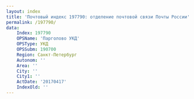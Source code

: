 ```yaml
---
layout: index
title: 'Почтовый индекс 197790: отделение почтовой связи Почты России'
permalink: /197790/
data:
    Index: 197790
    OPSName: 'Парголово УКД'
    OPSType: УКД
    OPSSubm: 190700
    Region: Санкт-Петербург
    Autonom: ''
    Area: ''
    City: ''
    City1: ''
    ActDate: '20170417'
    IndexOld: ''
---
```


